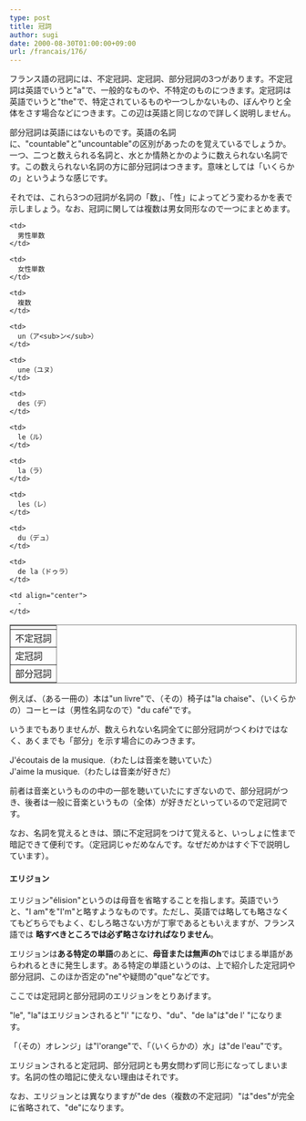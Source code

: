 ```yaml
---
type: post
title: 冠詞
author: sugi
date: 2000-08-30T01:00:00+09:00
url: /francais/176/
---
```

フランス語の冠詞には、不定冠詞、定冠詞、部分冠詞の3つがあります。不定冠詞は英語でいうと"a"で、一般的なものや、不特定のものにつきます。定冠詞は英語でいうと"the"で、特定されているものや一つしかないもの、ぼんやりと全体をさす場合などにつきます。この辺は英語と同じなので詳しく説明しません。

部分冠詞は英語にはないものです。英語の名詞に、"countable"と"uncountable"の区別があったのを覚えているでしょうか。一つ、二つと数えられる名詞と、水とか情熱とかのように数えられない名詞です。この数えられない名詞の方に部分冠詞はつきます。意味としては「いくらかの」というような感じです。

それでは、これら3つの冠詞が名詞の「数」、「性」によってどう変わるかを表で示しましょう。なお、冠詞に関しては複数は男女同形なので一つにまとめます。

<table frame="box" rules="all">
  <tr>
    <td>
    </td>
    
    <td>
      男性単数
    </td>
    
    <td>
      女性単数
    </td>
    
    <td>
      複数
    </td>
  </tr>
  
  <tr>
    <td>
      不定冠詞
    </td>
    
    <td>
      un（ア<sub>ン</sub>）
    </td>
    
    <td>
      une（ユヌ）
    </td>
    
    <td>
      des（デ）
    </td>
  </tr>
  
  <tr>
    <td>
      定冠詞
    </td>
    
    <td>
      le（ル）
    </td>
    
    <td>
      la（ラ）
    </td>
    
    <td>
      les（レ）
    </td>
  </tr>
  
  <tr>
    <td>
      部分冠詞
    </td>
    
    <td>
      du（デュ）
    </td>
    
    <td>
      de la（ドゥラ）
    </td>
    
    <td align="center">
      -
    </td>
  </tr>
</table>

例えば、（ある一冊の）本は"un livre"で、（その）椅子は"la chaise"、（いくらかの）コーヒーは（男性名詞なので）"du caf&eacute;"です。

いうまでもありませんが、数えられない名詞全てに部分冠詞がつくわけではなく、あくまでも「部分」を示す場合にのみつきます。

<div class="example">
  J'&eacute;coutais de la musique.（わたしは音楽を聴いていた）
</div>

<div class="example">
  J'aime la musique.（わたしは音楽が好きだ）
</div>

前者は音楽というものの中の一部を聴いていたにすぎないので、部分冠詞がつき、後者は一般に音楽というもの（全体）が好きだといっているので定冠詞です。

なお、名詞を覚えるときは、頭に不定冠詞をつけて覚えると、いっしょに性まで暗記できて便利です。（定冠詞じゃだめなんです。なぜだめかはすぐ下で説明しています）。

#### エリジョン

エリジョン"&eacute;lision"というのは母音を省略することを指します。英語でいうと、"I am"を"I'm"と略すようなものです。ただし、英語では略しても略さなくてもどちらでもよく、むしろ略さない方が丁寧であるともいえますが、フランス語では **略すべきところでは必ず略さなければなりません**。

エリジョンは**ある特定の単語**のあとに、**母音または無声のh**ではじまる単語があらわれるときに発生します。ある特定の単語というのは、上で紹介した定冠詞や部分冠詞、このほか否定の"ne"や疑問の"que"などです。

ここでは定冠詞と部分冠詞のエリジョンをとりあげます。

"le", "la"はエリジョンされると"l' "になり、"du"、"de la"は"de l' "になります。

「（その）オレンジ」は"l'orange"で、「（いくらかの）水」は"de l'eau"です。

エリジョンされると定冠詞、部分冠詞とも男女問わず同じ形になってしまいます。名詞の性の暗記に使えない理由はそれです。

なお、エリジョンとは異なりますが"de des（複数の不定冠詞）"は"des"が完全に省略されて、"de"になります。
